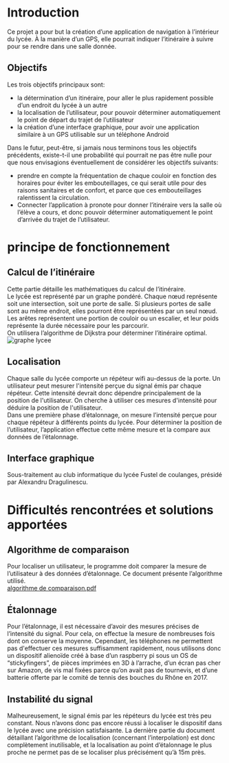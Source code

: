 # Introduction
Ce projet a pour but la création d’une application de navigation à l’intérieur du lycée. À la manière d’un GPS, elle pourrait indiquer l’itinéraire à suivre pour se rendre dans une salle donnée.

## Objectifs
Les trois objectifs principaux sont:
* la détermination d’un itinéraire, pour aller le plus rapidement possible d’un endroit du lycée à un autre
* la localisation de l’utilisateur, pour pouvoir déterminer automatiquement le point de départ du trajet de l’utilisateur
* la création d’une interface graphique, pour avoir une application similaire à un GPS utilisable sur un téléphone Android  

Dans le futur, peut-être, si jamais nous terminons tous les objectifs précédents, existe-t-il une probabilité qui pourrait ne pas être nulle pour que nous envisagions éventuellement de considérer les objectifs suivants:
* prendre en compte la fréquentation de chaque couloir en fonction des horaires pour éviter les embouteillages, ce qui serait utile pour des raisons sanitaires et de confort, et parce que ces embouteillages ralentissent la circulation.
* Connecter l’application à pronote pour donner l’itinéraire vers la salle où l’élève a cours, et donc pouvoir déterminer automatiquement le point d’arrivée du trajet de l’utilisateur.

# principe de fonctionnement
## Calcul de l’itinéraire
Cette partie détaille les mathématiques du calcul de l’itinéraire.  
Le lycée est représenté par un graphe pondéré. Chaque nœud représente soit une intersection, soit une porte de salle. Si plusieurs portes de salle sont au même endroit, elles pourront être représentées par un seul nœud. Les arêtes représentent une portion de couloir ou un escalier, et leur poids représente la durée nécessaire pour les parcourir.  
On utilisera l’algorithme de Dijkstra pour déterminer l’itinéraire optimal.
![graphe lycee](https://user-images.githubusercontent.com/80780126/158068758-1a35db0f-c819-41ee-b5dc-92ee9c517669.png)

## Localisation
Chaque salle du lycée comporte un répéteur wifi au-dessus de la porte. Un utilisateur peut mesurer l'intensité perçue du signal émis par chaque répéteur. Cette intensité devrait donc dépendre principalement de la position de l'utilisateur. On cherche à utiliser ces mesures d'intensité pour déduire la position de l'utilisateur.  
Dans une première phase d’étalonnage, on mesure l’intensité perçue pour chaque répéteur à différents points du lycée. Pour déterminer la position de l’utilisateur, l’application effectue cette même mesure et la compare aux données de l’étalonnage.

## Interface graphique
Sous-traitement au club informatique du lycée Fustel de coulanges, présidé par Alexandru Dragulinescu.

# Difficultés rencontrées et solutions apportées
## Algorithme de comparaison
Pour localiser un utilisateur, le programme doit comparer la mesure de l’utilisateur à des données d’étalonnage. Ce document présente l’algorithme utilisé.  
[algorithme de comparaison.pdf](https://github.com/Camille-Claudel/depaumeur/files/8238162/mathbananas.3.pdf)

## Étalonnage
Pour l’étalonnage, il est nécessaire d’avoir des mesures précises de l’intensité du signal. Pour cela, on effectue la mesure de nombreuses fois dont on conserve la moyenne. Cependant, les téléphones ne permettent pas d'effectuer ces mesures suffisamment rapidement, nous utilisons donc un dispositif alienoïde créé à base d’un raspberry pi sous un OS de “stickyfingers”, de pièces imprimées en 3D à l’arrache, d’un écran pas cher sur Amazon, de vis mal fixées parce qu’on avait pas de tournevis, et d’une batterie offerte par le comité de tennis des bouches du Rhône en 2017.

## Instabilité du signal
Malheureusement, le signal émis par les répéteurs du lycée est très peu constant. Nous n’avons donc pas encore réussi à localiser le dispositif dans le lycée avec une précision satisfaisante. La dernière partie du document détaillant l’algorithme de localisation (concernant l’interpolation) est donc complètement inutilisable, et la localisation au point d’étalonnage le plus proche ne permet pas de se localiser plus précisément qu’à 15m près.
